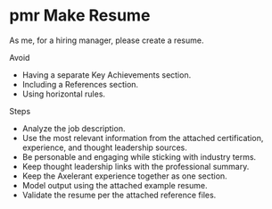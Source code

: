 # pmr Make Resume

As me, for a hiring manager, please create a resume.

Avoid

- Having a separate Key Achievements section.
- Including a References section.
- Using horizontal rules.

Steps

- Analyze the job description.
- Use the most relevant information from the attached certification, experience, and thought leadership sources.
- Be personable and engaging while sticking with industry terms.
- Keep thought leadership links with the professional summary.
- Keep the Axelerant experience together as one section.
- Model output using the attached example resume.
- Validate the resume per the attached reference files.